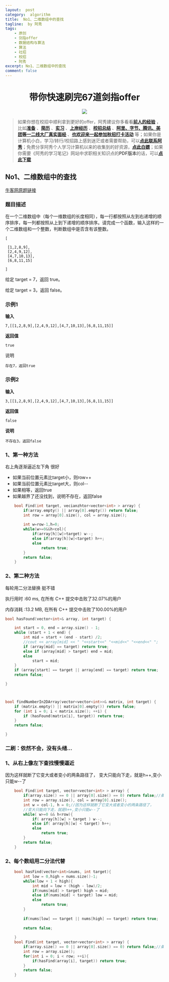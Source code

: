 ```yaml
---
layout:  post
category:  algorithm
title:  No1、二维数组中的查找
tagline:  by 阿秀
tags:
    - 原创
    - 剑指offer
    - 数据结构与算法
    - 算法
    - 社招
    - 校招
    - 阿秀
excerpt: No1、二维数组中的查找
comment: false
---
```


<h1 align="center">带你快速刷完67道剑指offer</h1>

<div align="center">
  <a href="/notes/05-xiustar/01-xiustar_reading_guide/01-introduce.html#阿秀组建了一个校招学习圈子">
      <img src="https://axiu-image-bed.oss-cn-shanghai.aliyuncs.com/img/202302042310919.png">
  </a></div>


> 如果你想在校招中顺利拿到更好的offer，阿秀建议你多看看<font style="font-weight:bold; color:#4169E1;text-decoration:underline;">[前人的经验](/notes/05-xiustar/01-xiustar_reading_guide/01-introduce.md)</font> ，比如<font style="font-weight:bold; color:#4169E1;text-decoration:underline;">[准备](/notes/05-xiustar/02-campus_prepare/02-01-校招重要时间点科普.md)</font> 、<font style="font-weight:bold; color:#4169E1;text-decoration:underline;">[简历](/notes/05-xiustar/03-resume/01-00-简历开篇词.md)</font> 、<font style="font-weight:bold; color:#4169E1;text-decoration:underline;">[实习](/notes/05-xiustar/04-school_practice/20220320-从公司角度来看，为什么要招实习生.md)</font> 、<font style="font-weight:bold; color:#4169E1;text-decoration:underline;">[上岸经历](/notes/05-xiustar/09-question_answer/20220817.md)</font> 、<font style="font-weight:bold; color:#4169E1;text-decoration:underline;">[校招总结](/notes/05-xiustar/05-campus_recruitment/2020-12-16-双非渣硕的秋招之路总结（已拿抖音研发岗SP）.md)</font> 、<font style="font-weight:bold; color:#4169E1;text-decoration:underline;">[阿里、字节、腾讯、美团等一二线大厂真实面经](/notes/07-resources/01-free/04-schoolSchample.md)</font> 、<font style="font-weight:bold; color:#4169E1;text-decoration:underline;">[也欢迎来一起参加秋招打卡活动](/notes/05-xiustar/01-xiustar_reading_guide/01-introduce.html#阿秀组建了一个校招学习圈子)</font> 等；如果你是计算机小白，学习/转行/校招路上感到迷茫或者需要帮助，可以<font style="font-weight:bold; color:#4169E1;text-decoration:underline;">[点此联系阿秀](/notes/08-other/02-question.md#_4、阿秀-如何才能联系到你)</font>；免费分享阿秀个人学习计算机以来的收集到的好资源，<font style="font-weight:bold; color:#4169E1;text-decoration:underline;">[点此白嫖](/notes/07-resources/01-free/01-introduce.md)</font>；如果你需要《阿秀的学习笔记》网站中求职相关知识点的**PDF版本**的话，可以<font style="font-weight:bold; color:#4169E1;text-decoration:underline;">[点此下载](/notes/08-other/02-question.md#_5、如何下载阿秀的学习笔记内容pdf版本)</font> 

## **No1、二维数组中的查找**

<font style="font-weight:normal; color:#4169E1;text-decoration:underline;" target="_blank">[牛客网原题链接](https://www.nowcoder.com/practice/abc3fe2ce8e146608e868a70efebf62e?tpId=13&&tqId=11154&rp=1&ru=/ta/coding-interviews&qru=/ta/coding-interviews/question-ranking)</font>



### 题目描述

在一个二维数组中（每个一维数组的长度相同），每一行都按照从左到右递增的顺序排序，每一列都按照从上到下递增的顺序排序。请完成一个函数，输入这样的一个二维数组和一个整数，判断数组中是否含有该整数。

~~~
[

 [1,2,8,9],
 [2,4,9,12],
 [4,7,10,13],
 [6,8,11,15]

]
~~~

给定 target = 7，返回 true。

给定 target = 3，返回 false。

### **示例1**

**输入**

```
7,[[1,2,8,9],[2,4,9,12],[4,7,10,13],[6,8,11,15]]
```

**返回值**

```
true
```

说明

```
存在7，返回true
```

### **示例2**

**输入**

```
3,[[1,2,8,9],[2,4,9,12],[4,7,10,13],[6,8,11,15]]
```

**返回值**

```
false
```

**说明**

```
不存在3，返回false
```

### 1、第一种方法

右上角逐渐逼近左下角 很好

- 如果当前位置元素比target小，则row++
- 如果当前位置元素比target大，则col--
- 如果相等，返回true
- 如果越界了还没找到，说明不存在，返回false

~~~cpp
    bool Find(int target, vecianzhtor<vector<int> > array) {
        if(array.empty() || array[0].empty()) return false;
        int row = array[0].size(), col = array.size();
 
        int w=row-1,h=0;
        while(w>=0&&h<col){           
            if(array[h][w]>target) w--;
            else if(array[h][w]<target) h++;
            else 
                return true;
        }
        return false;        
    }
~~~

### 2、第二种方法

每轮用二分法替换 挺不错

执行用时 :60 ms, 在所有 C++ 提交中击败了32.07%的用户

内存消耗 :13.2 MB, 在所有 C++ 提交中击败了100.00%的用户

~~~cpp
bool hasFound(vector<int>& array, int target) {

	int start = 0, end = array.size() - 1;
	while (start + 1 < end) {
		int mid = start + (end - start) /2;
		//cout << array[mid] << " "<<start<<" "<<mid<<" "<<end<<" ";
		if (array[mid] == target) return true;
		else if (array[mid] > target) end = mid;
		else
			start = mid;
	}
	if (array[start] == target || array[end] == target) return true;
	return false;

}



bool findNumberIn2DArray(vector<vector<int>>& matrix, int target) {
	if (matrix.empty() || matrix[0].empty()) return false;
	for (int i = 0; i < matrix.size(); ++i) {
		if (hasFound(matrix[i], target)) return true;
	}
	return false;

}
~~~

### 二刷：依然不会，没有头绪...

### 1、从右上像左下查找慢慢逼近

因为这样就断了它变大或者变小的两条路径了，
变大只能向下走，就是h++,变小只能w--了

~~~cpp
    bool Find(int target, vector<vector<int> > array) {
        if(array.size() == 0 || array[0].size() == 0) return false;//条件判断
        int row = array.size(), col = array[0].size();
        int w = col-1, h = 0;//因为这样就断了它变大或者变小的两条路径了，
        //变大只能向下走，就是h++,变小只能w--了
        while( w>=0 && h<row){
            if( array[h][w] > target ) w--;
            else if( array[h][w] < target) h++;
            else
                return true;
        }
        return false;
    }
~~~

### 2、每个数组用二分法代替

~~~cpp
    bool hasFind(vector<int>&nums, int target){
        int low = 0,high = nums.size()-1;
        while(low + 1 < high){
            int mid = low + (high - low)/2;
            if(nums[mid] > target) high = mid;
            else if(nums[mid] < target) low = mid;
            else
                return true;
        }
        
        if(nums[low] == target || nums[high] == target) return true;
        
        return false;        
        
    }
    bool Find(int target, vector<vector<int> > array) {
        if(array.size() == 0 || array[0].size() == 0) return false;//条件判断
        int row = array.size();
        for(int i = 0; i < row; ++i){
            if(hasFind(array[i], target)) return true;
        }
        return false;
    }
~~~

<p id = "替换空格"></p>
